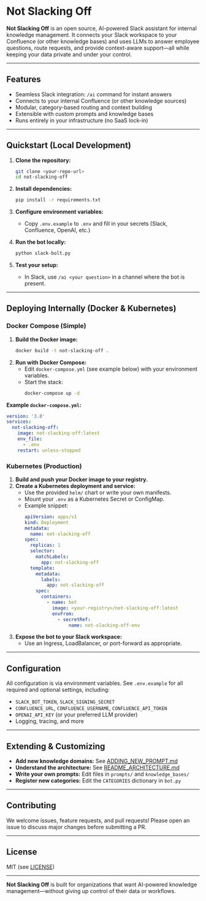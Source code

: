# Not Slacking Off

**Not Slacking Off** is an open source, AI-powered Slack assistant for internal knowledge management. It connects your Slack workspace to your Confluence (or other knowledge bases) and uses LLMs to answer employee questions, route requests, and provide context-aware support—all while keeping your data private and under your control.

---

## Features
- Seamless Slack integration: `/ai` command for instant answers
- Connects to your internal Confluence (or other knowledge sources)
- Modular, category-based routing and context building
- Extensible with custom prompts and knowledge bases
- Runs entirely in your infrastructure (no SaaS lock-in)

---

## Quickstart (Local Development)

1. **Clone the repository:**
   ```bash
   git clone <your-repo-url>
   cd not-slacking-off
   ```

2. **Install dependencies:**
   ```bash
   pip install -r requirements.txt
   ```

3. **Configure environment variables:**
   - Copy `.env.example` to `.env` and fill in your secrets (Slack, Confluence, OpenAI, etc.)

4. **Run the bot locally:**
   ```bash
   python slack-bolt.py
   ```

5. **Test your setup:**
   - In Slack, use `/ai <your question>` in a channel where the bot is present.

---

## Deploying Internally (Docker & Kubernetes)

### Docker Compose (Simple)

1. **Build the Docker image:**
   ```bash
   docker build -t not-slacking-off .
   ```
2. **Run with Docker Compose:**
   - Edit `docker-compose.yml` (see example below) with your environment variables.
   - Start the stack:
     ```bash
     docker-compose up -d
     ```

**Example `docker-compose.yml`:**
```yaml
version: '3.8'
services:
  not-slacking-off:
    image: not-slacking-off:latest
    env_file:
      - .env
    restart: unless-stopped
```

### Kubernetes (Production)

1. **Build and push your Docker image to your registry.**
2. **Create a Kubernetes deployment and service:**
   - Use the provided `helm/` chart or write your own manifests.
   - Mount your `.env` as a Kubernetes Secret or ConfigMap.
   - Example snippet:
     ```yaml
     apiVersion: apps/v1
     kind: Deployment
     metadata:
       name: not-slacking-off
     spec:
       replicas: 1
       selector:
         matchLabels:
           app: not-slacking-off
       template:
         metadata:
           labels:
             app: not-slacking-off
         spec:
           containers:
             - name: bot
               image: <your-registry>/not-slacking-off:latest
               envFrom:
                 - secretRef:
                     name: not-slacking-off-env
     ```
3. **Expose the bot to your Slack workspace:**
   - Use an Ingress, LoadBalancer, or port-forward as appropriate.

---

## Configuration

All configuration is via environment variables. See `.env.example` for all required and optional settings, including:
- `SLACK_BOT_TOKEN`, `SLACK_SIGNING_SECRET`
- `CONFLUENCE_URL`, `CONFLUENCE_USERNAME`, `CONFLUENCE_API_TOKEN`
- `OPENAI_API_KEY` (or your preferred LLM provider)
- Logging, tracing, and more

---

## Extending & Customizing
- **Add new knowledge domains:** See [ADDING_NEW_PROMPT.md](./ADDING_NEW_PROMPT.md)
- **Understand the architecture:** See [README_ARCHITECTURE.md](./README_ARCHITECTURE.md)
- **Write your own prompts:** Edit files in `prompts/` and `knowledge_bases/`
- **Register new categories:** Edit the `CATEGORIES` dictionary in `bot.py`

---

## Contributing
We welcome issues, feature requests, and pull requests! Please open an issue to discuss major changes before submitting a PR.

---

## License
MIT (see [LICENSE](./LICENSE))

---

**Not Slacking Off** is built for organizations that want AI-powered knowledge management—without giving up control of their data or workflows. 